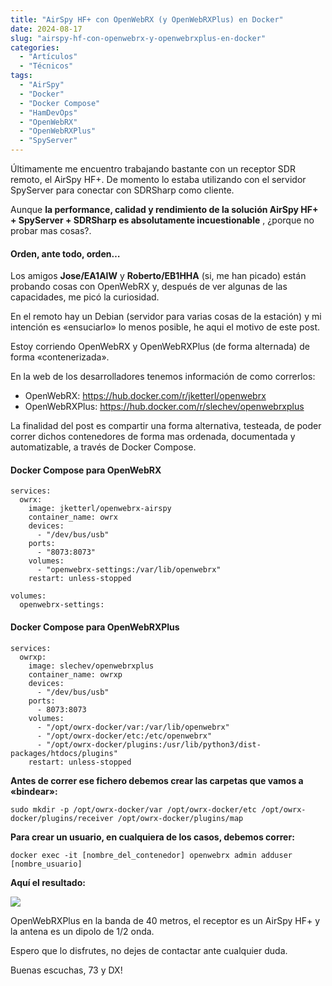 ```yaml
---
title: "AirSpy HF+ con OpenWebRX (y OpenWebRXPlus) en Docker"
date: 2024-08-17
slug: "airspy-hf-con-openwebrx-y-openwebrxplus-en-docker"
categories:
  - "Artículos"
  - "Técnicos"
tags:
  - "AirSpy"
  - "Docker"
  - "Docker Compose"
  - "HamDevOps"
  - "OpenWebRX"
  - "OpenWebRXPlus"
  - "SpyServer"
---
```


Últimamente me encuentro trabajando bastante con un receptor SDR remoto, el AirSpy HF+. De momento lo estaba utilizando con el servidor SpyServer para conectar con SDRSharp como cliente.

Aunque **la performance, calidad y rendimiento de la solución AirSpy HF+ + SpyServer + SDRSharp es absolutamente incuestionable** , ¿porque no probar mas cosas?.

#### Orden, ante todo, orden…

Los amigos **Jose/EA1AIW** y **Roberto/EB1HHA** (si, me han picado) están probando cosas con OpenWebRX y, después de ver algunas de las capacidades, me picó la curiosidad.

En el remoto hay un Debian (servidor para varias cosas de la estación) y mi intención es «ensuciarlo» lo menos posible, he aqui el motivo de este post.

Estoy corriendo OpenWebRX y OpenWebRXPlus (de forma alternada) de forma «contenerizada».

En la web de los desarrolladores tenemos información de como correrlos:

  * OpenWebRX: <https://hub.docker.com/r/jketterl/openwebrx>
  * OpenWebRXPlus: <https://hub.docker.com/r/slechev/openwebrxplus>



La finalidad del post es compartir una forma alternativa, testeada, de poder correr dichos contenedores de forma mas ordenada, documentada y automatizable, a través de Docker Compose.

#### Docker Compose para OpenWebRX
    
    
    services:
      owrx:
        image: jketterl/openwebrx-airspy
        container_name: owrx
        devices:
          - "/dev/bus/usb"
        ports:
          - "8073:8073"
        volumes:
          - "openwebrx-settings:/var/lib/openwebrx"
        restart: unless-stopped
    
    volumes:
      openwebrx-settings:

#### Docker Compose para OpenWebRXPlus
    
    
    services:
      owrxp:
        image: slechev/openwebrxplus
        container_name: owrxp
        devices:
          - "/dev/bus/usb"
        ports:
          - 8073:8073
        volumes:
          - "/opt/owrx-docker/var:/var/lib/openwebrx"
          - "/opt/owrx-docker/etc:/etc/openwebrx"
          - "/opt/owrx-docker/plugins:/usr/lib/python3/dist-packages/htdocs/plugins"
        restart: unless-stopped

**Antes de correr ese fichero debemos crear las carpetas que vamos a «bindear»:**
    
    
    sudo mkdir -p /opt/owrx-docker/var /opt/owrx-docker/etc /opt/owrx-docker/plugins/receiver /opt/owrx-docker/plugins/map

**Para crear un usuario, en cualquiera de los casos, debemos correr:**
    
    
    docker exec -it [nombre_del_contenedor] openwebrx admin adduser [nombre_usuario]

**Aquí el resultado:**

![](https://www.eb1tr.com/wp-content/uploads/2024/08/openwebrxp.jpg)

OpenWebRXPlus en la banda de 40 metros, el receptor es un AirSpy HF+ y la antena es un dipolo de 1/2 onda.

Espero que lo disfrutes, no dejes de contactar ante cualquier duda.

Buenas escuchas, 73 y DX!
